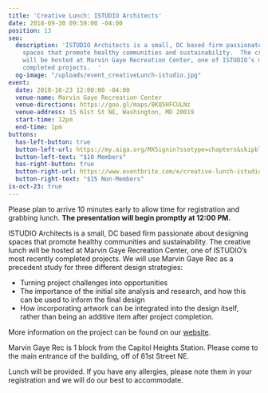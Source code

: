 ```yaml
---
title: 'Creative Lunch: ISTUDIO Architects'
date: 2018-09-30 09:59:00 -04:00
position: 13
seo:
  description: 'ISTUDIO Architects is a small, DC based firm passionate about designing
    spaces that promote healthy communities and sustainability.  The creative lunch
    will be hosted at Marvin Gaye Recreation Center, one of ISTUDIO’s most recently
    completed projects.  '
  og-image: "/uploads/event_creativeLunch-istudio.jpg"
event:
  date: 2018-10-23 12:00:00 -04:00
  venue-name: Marvin Gaye Recreation Center
  venue-directions: https://goo.gl/maps/8KQ5HFCULNz
  venue-address: 15 61st St NE, Washington, MD 20019
  start-time: 12pm
  end-time: 1pm
buttons:
  has-left-button: true
  button-left-url: https://my.aiga.org/MXSignin?ssotype=chapters&skipblacklist&returnurl=https%3A%2F%2Fdc.aiga.org%2Fevent%2Fcreative-lunch-istudio-architects%2F%3Fredirect_source%3Deventbrite_register
  button-left-text: "$10 Members"
  has-right-button: true
  button-right-url: https://www.eventbrite.com/e/creative-lunch-istudio-architects-tickets-50828358990
  button-right-text: "$15 Non-Members"
is-oct-23: true
---
```


Please plan to arrive 10 minutes early to allow time for registration and grabbing lunch. **The presentation will begin promptly at 12:00 PM.**

ISTUDIO Architects is a small, DC based firm passionate about designing spaces that promote healthy communities and sustainability.  The creative lunch will be hosted at Marvin Gaye Recreation Center, one of ISTUDIO’s most recently completed projects.  We will use Marvin Gaye Rec as a precedent study for three different design strategies:

* Turning project challenges into opportunities
* The importance of the initial site analysis and research, and how this can be used to inform the final design
* How incorporating artwork can be integrated into the design itself, rather than being an additive item after project completion.

More information on the project can be found on our [website](https://istudioarchitects.com/portfolio/marvin-gaye-recreation-center).
 
Marvin Gaye Rec is 1 block from the Capitol Heights Station.  Please come to the main entrance of the building, off of 61st Street NE.

Lunch will be provided. If you have any allergies, please note them in your registration and we will do our best to accommodate. 
